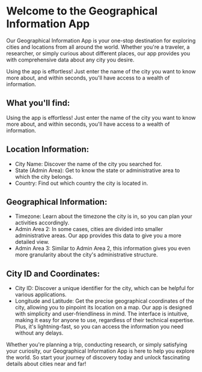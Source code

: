 # Welcome to the Geographical Information App
Our Geographical Information App is your one-stop destination for exploring cities and locations from all around the world. Whether you're a traveler, a researcher, or simply curious about different places, our app provides you with comprehensive data about any city you desire.

Using the app is effortless! Just enter the name of the city you want to know more about, and within seconds, you'll have access to a wealth of information.

## What you'll find:
Using the app is effortless! Just enter the name of the city you want to know more about, and within seconds, you'll have access to a wealth of information.

## Location Information:
- City Name: Discover the name of the city you searched for.
- State (Admin Area): Get to know the state or administrative area to which the city belongs.
- Country: Find out which country the city is located in.

## Geographical Information:
- Timezone: Learn about the timezone the city is in, so you can plan your activities accordingly.
- Admin Area 2: In some cases, cities are divided into smaller administrative areas. Our app provides this data to give you a more detailed view.
- Admin Area 3: Similar to Admin Area 2, this information gives you even more granularity about the city's administrative structure.

## City ID and Coordinates:
- City ID: Discover a unique identifier for the city, which can be helpful for various applications.
- Longitude and Latitude: Get the precise geographical coordinates of the city, allowing you to pinpoint its location on a map.
Our app is designed with simplicity and user-friendliness in mind. The interface is intuitive, making it easy for anyone to use, regardless of their technical expertise. Plus, it's lightning-fast, so you can access the information you need without any delays.

Whether you're planning a trip, conducting research, or simply satisfying your curiosity, our Geographical Information App is here to help you explore the world. So start your journey of discovery today and unlock fascinating details about cities near and far!
